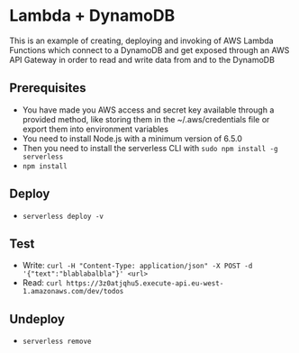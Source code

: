 # Lambda + DynamoDB
This is an example of creating, deploying and invoking of AWS Lambda Functions which connect to a DynamoDB and get exposed through an AWS API Gateway in order to read and write data from and to the DynamoDB


## Prerequisites

* You have made you AWS access and secret key available through a provided method, like storing them in the ~/.aws/credentials file or export them into environment variables
* You need to install Node.js  with a minimum version of 6.5.0 
* Then you need to install the serverless CLI with `sudo npm install -g serverless`
* `npm install`


## Deploy

* `serverless deploy -v`


## Test

* Write: `curl -H "Content-Type: application/json" -X POST -d '{"text":"blablabalbla"}' <url>`
* Read: `curl https://3z0atjqhu5.execute-api.eu-west-1.amazonaws.com/dev/todos`


## Undeploy

* `serverless remove`
